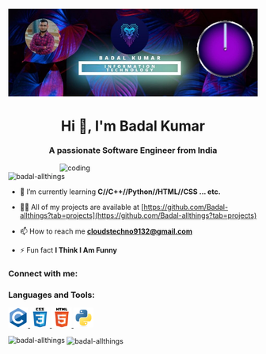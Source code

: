 <!--## Hi there 👋--!>

<!--
**Badal-allthings/Badal-allthings** is a ✨ _special_ ✨ repository because its `README.md` (this file) appears on your GitHub profile.

Here are some ideas to get you started:

- 🔭 I’m currently working on ...
- 🌱 I’m currently learning ...
- 👯 I’m looking to collaborate on ...
- 🤔 I’m looking for help with ...
- 💬 Ask me about ...
- 📫 How to reach me: ...
- 😄 Pronouns: ...
- ⚡ Fun fact: ...
-->
![logo](https://github.com/Badal-allthings/Badal-allthings/blob/main/GitHub%20Banner.png.jpg)
<h1 align="center">Hi 👋, I'm Badal Kumar</h1>
<h3 align="center">A passionate Software Engineer from India</h3>

<img align="right" alt="coding" width="400" src="https://camo.githubusercontent.com/4d9f5ecceb711eec6e2018f38a5677dc657c9738d4a65ba3b928c41c0a45b439/68747470733a2f2f6d69726f2e6d656469756d2e636f6d2f6d61782f313336302f302a37513379765349765f7430696f4a2d5a2e676966">

<p align="left"> <img src="https://komarev.com/ghpvc/?username=badal-allthings&label=Profile%20views&color=0e75b6&style=flat" alt="badal-allthings" /> </p>

- 🌱 I’m currently learning **C//C++//Python//HTML//CSS ... etc.**

- 👨‍💻 All of my projects are available at [https://github.com/Badal-allthings?tab=projects](https://github.com/Badal-allthings?tab=projects)

- 📫 How to reach me **cloudstechno9132@gmail.com**

- ⚡ Fun fact **I Think I Am Funny**

<h3 align="left">Connect with me:</h3>
<p align="left">
</p>

<h3 align="left">Languages and Tools:</h3>
<p align="left"> <a href="https://www.cprogramming.com/" target="_blank" rel="noreferrer"> <img src="https://raw.githubusercontent.com/devicons/devicon/master/icons/c/c-original.svg" alt="c" width="40" height="40"/> </a> <a href="https://www.w3schools.com/css/" target="_blank" rel="noreferrer"> <img src="https://raw.githubusercontent.com/devicons/devicon/master/icons/css3/css3-original-wordmark.svg" alt="css3" width="40" height="40"/> </a> <a href="https://www.w3.org/html/" target="_blank" rel="noreferrer"> <img src="https://raw.githubusercontent.com/devicons/devicon/master/icons/html5/html5-original-wordmark.svg" alt="html5" width="40" height="40"/> </a> <a href="https://www.python.org" target="_blank" rel="noreferrer"> <img src="https://raw.githubusercontent.com/devicons/devicon/master/icons/python/python-original.svg" alt="python" width="40" height="40"/> </a> </p>

<p><img align="left" src="https://github-readme-stats.vercel.app/api/top-langs?username=badal-allthings&show_icons=true&locale=en&layout=compact" alt="badal-allthings" /></p>

<p>&nbsp;<img align="center" src="https://github-readme-stats.vercel.app/api?username=badal-allthings&show_icons=true&locale=en" alt="badal-allthings" /></p>

